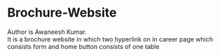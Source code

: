 # Brochure-Website
 Author is Awaneesh Kumar.<br>It is a brochure website in which two hyperlink on in career page which consists form and home button consists of one table
